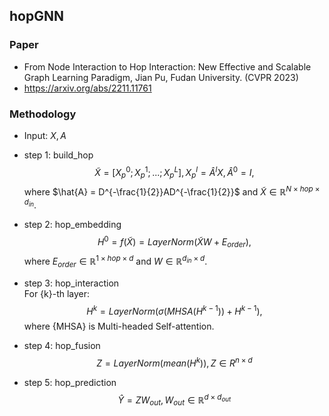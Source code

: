 ## hopGNN
### Paper
- From Node Interaction to Hop Interaction: New Effective and Scalable Graph Learning Paradigm, Jian Pu, Fudan University. (CVPR 2023)
- https://arxiv.org/abs/2211.11761
### Methodology
- Input: $X, A$
- step 1: build_hop <br>
$$\widetilde{X} = [X_p^0;X_p^1;...;X_p^L], X_p^l = \hat{A}^lX, \hat{A}^0=I,$$
where $\hat{A} = D^{-\frac{1}{2}}AD^{-\frac{1}{2}}$ and $\widetilde{X} \in \mathbb{R}^{N \times hop \times d_{in}}.$

- step 2: hop_embedding <br>
$$H^0 = f(\widetilde{X}) = LayerNorm(\widetilde{X}W + E_{order}),$$
where $E_{order} \in \mathbb{R}^{1 \times hop \times d}$ and $W \in \mathbb{R}^{d_{in} \times d}.$

- step 3: hop_interaction <br>
For {k}-th layer:
$$H^{k} = LayerNorm(\sigma(MHSA(H^{k-1})) + H^{k-1}),$$
where {MHSA} is Multi-headed Self-attention.

- step 4: hop_fusion <br>
$$Z = LayerNorm(mean(H^{k})), Z \in R^{n \times d}$$

- step 5: hop_prediction <br>
$$\hat{Y} = ZW_{out}, W_{out} \in \mathbb{R}^{d \times d_{out}}$$
